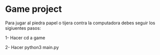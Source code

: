 # Game project

Para jugar al piedra papel o tijera contra la computadora debes seguir los sigiuentes pasos:

1- Hacer cd a game

2- Hacer python3 main.py
